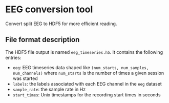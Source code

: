 # EEG conversion tool

Convert split EEG to HDF5 for more efficient reading.

## File format description

The HDF5 file output is named `eeg_timeseries.h5`. It contains the following
entries:

* `eeg`: EEG timeseries data shaped like `(num_starts, num_samples, num_channels)`
  where `num_starts` is the number of times a given session was started
* `labels`: the labels associated with each EEG channel in the `eeg` dataset
* `sample_rate`: the sample rate in Hz
* `start_times`: Unix timestamps for the recording start times in seconds

